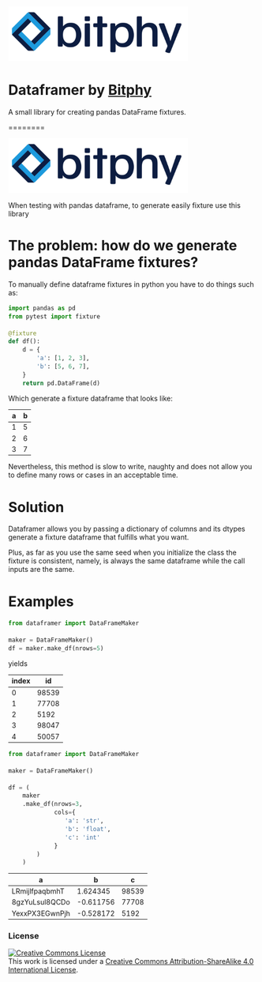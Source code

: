<img src="images/logo_small.jpg" height=110>

# Dataframer by [Bitphy](https://bitphy.com)

A small library for creating pandas DataFrame fixtures.

========

<img src="images/logo_small.jpg" height=110>

When testing with pandas dataframe, to generate easily fixture use this library

# The problem: how do we generate pandas DataFrame fixtures?

To manually define dataframe fixtures in python you have to do things such as:

```python 
import pandas as pd
from pytest import fixture

@fixture
def df():
    d = {
        'a': [1, 2, 3],
        'b': [5, 6, 7],
    }
    return pd.DataFrame(d)
``` 

Which generate a fixture dataframe that looks like:

a | b
--|--
1 | 5
2 | 6
3 | 7

Nevertheless, this method is slow to write, naughty and does not 
allow you to define many rows or cases in an acceptable time.


# Solution

Dataframer allows you by passing a dictionary of columns and its dtypes
generate a fixture dataframe that fulfills what you want.

Plus, as far as you use the same seed when you initialize the class the 
fixture is consistent, namely, is always the same dataframe while the call
inputs are the same.


# Examples

```python
from dataframer import DataFrameMaker

maker = DataFrameMaker()
df = maker.make_df(nrows=5)
```

yields

index |id
------|-------
0     | 98539
1     | 77708
2     | 5192
3     | 98047
4     | 50057


```python
from dataframer import DataFrameMaker

maker = DataFrameMaker()

df = (
    maker
    .make_df(nrows=3, 
             cols={
                'a': 'str', 
                'b': 'float', 
                'c': 'int'
             }
        )
    )
```

a | b | c
--------------|--------------|--------------
LRmijlfpaqbmhT |  1.624345 |  98539
8gzYuLsul8QCDo | -0.611756 |  77708
YexxPX3EGwnPjh | -0.528172 |   5192


### License

<a rel="license" href="http://creativecommons.org/licenses/by-sa/4.0/"><img alt="Creative Commons License" style="border-width:0" src="https://i.creativecommons.org/l/by-sa/4.0/88x31.png" /></a><br />This work is licensed under a <a rel="license" href="http://creativecommons.org/licenses/by-sa/4.0/">Creative Commons Attribution-ShareAlike 4.0 International License</a>.
